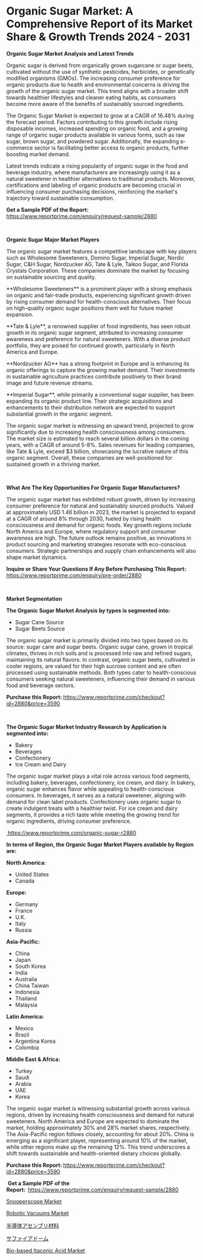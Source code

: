 <p><h1>Organic Sugar Market: A Comprehensive Report of its Market Share & Growth Trends 2024 - 2031</h1></p><p><strong>Organic Sugar Market Analysis and Latest Trends</strong></p>
<p><p>Organic sugar is derived from organically grown sugarcane or sugar beets, cultivated without the use of synthetic pesticides, herbicides, or genetically modified organisms (GMOs). The increasing consumer preference for organic products due to health and environmental concerns is driving the growth of the organic sugar market. This trend aligns with a broader shift towards healthier lifestyles and cleaner eating habits, as consumers become more aware of the benefits of sustainably sourced ingredients.</p><p>The Organic Sugar Market is expected to grow at a CAGR of 16.48% during the forecast period. Factors contributing to this growth include rising disposable incomes, increased spending on organic food, and a growing range of organic sugar products available in various forms, such as raw sugar, brown sugar, and powdered sugar. Additionally, the expanding e-commerce sector is facilitating better access to organic products, further boosting market demand.</p><p>Latest trends indicate a rising popularity of organic sugar in the food and beverage industry, where manufacturers are increasingly using it as a natural sweetener in healthier alternatives to traditional products. Moreover, certifications and labeling of organic products are becoming crucial in influencing consumer purchasing decisions, reinforcing the market's trajectory toward sustainable consumption.</p></p>
<p><strong>Get a Sample PDF of the Report:&nbsp;</strong> <a href="https://www.reportprime.com/enquiry/request-sample/2880">https://www.reportprime.com/enquiry/request-sample/2880</a></p>
<p>&nbsp;</p>
<p><strong>Organic Sugar Major Market Players</strong></p>
<p><p>The organic sugar market features a competitive landscape with key players such as Wholesome Sweeteners, Domino Sugar, Imperial Sugar, Nordic Sugar, C&H Sugar, Nordzucker AG, Tate & Lyle, Taikoo Sugar, and Florida Crystals Corporation. These companies dominate the market by focusing on sustainable sourcing and quality.</p><p>**Wholesome Sweeteners** is a prominent player with a strong emphasis on organic and fair-trade products, experiencing significant growth driven by rising consumer demand for health-conscious alternatives. Their focus on high-quality organic sugar positions them well for future market expansion.</p><p>**Tate & Lyle**, a renowned supplier of food ingredients, has seen robust growth in its organic sugar segment, attributed to increasing consumer awareness and preference for natural sweeteners. With a diverse product portfolio, they are poised for continued growth, particularly in North America and Europe.</p><p>**Nordzucker AG** has a strong footprint in Europe and is enhancing its organic offerings to capture the growing market demand. Their investments in sustainable agriculture practices contribute positively to their brand image and future revenue streams.</p><p>**Imperial Sugar**, while primarily a conventional sugar supplier, has been expanding its organic product line. Their strategic acquisitions and enhancements to their distribution network are expected to support substantial growth in the organic segment.</p><p>The organic sugar market is witnessing an upward trend, projected to grow significantly due to increasing health consciousness among consumers. The market size is estimated to reach several billion dollars in the coming years, with a CAGR of around 5-8%. Sales revenues for leading companies, like Tate & Lyle, exceed $3 billion, showcasing the lucrative nature of this organic segment. Overall, these companies are well-positioned for sustained growth in a thriving market.</p></p>
<p>&nbsp;</p>
<p><strong>What Are The Key Opportunities For Organic Sugar Manufacturers?</strong></p>
<p><p>The organic sugar market has exhibited robust growth, driven by increasing consumer preference for natural and sustainably sourced products. Valued at approximately USD 1.46 billion in 2023, the market is projected to expand at a CAGR of around 8% through 2030, fueled by rising health consciousness and demand for organic foods. Key growth regions include North America and Europe, where regulatory support and consumer awareness are high. The future outlook remains positive, as innovations in product sourcing and marketing strategies resonate with eco-conscious consumers. Strategic partnerships and supply chain enhancements will also shape market dynamics.</p></p>
<p><strong>Inquire or Share Your Questions If Any Before Purchasing This Report:</strong> <a href="https://www.reportprime.com/enquiry/pre-order/2880">https://www.reportprime.com/enquiry/pre-order/2880</a></p>
<p>&nbsp;</p>
<p><strong>Market Segmentation</strong></p>
<p><strong>The Organic Sugar Market Analysis by types is segmented into:</strong></p>
<p><ul><li>Sugar Cane Source</li><li>Sugar Beets Source</li></ul></p>
<p><p>The organic sugar market is primarily divided into two types based on its source: sugar cane and sugar beets. Organic sugar cane, grown in tropical climates, thrives in rich soils and is processed into raw and refined sugars, maintaining its natural flavors. In contrast, organic sugar beets, cultivated in cooler regions, are valued for their high sucrose content and are often processed using sustainable methods. Both types cater to health-conscious consumers seeking natural sweeteners, influencing their demand in various food and beverage sectors.</p></p>
<p><strong>Purchase this Report:&nbsp;</strong><a href="https://www.reportprime.com/checkout?id=2880&price=3590">https://www.reportprime.com/checkout?id=2880&price=3590</a></p>
<p>&nbsp;</p>
<p><strong>The Organic Sugar Market Industry Research by Application is segmented into:</strong></p>
<p><ul><li>Bakery</li><li>Beverages</li><li>Confectionery</li><li>Ice Cream and Dairy</li></ul></p>
<p><p>The organic sugar market plays a vital role across various food segments, including bakery, beverages, confectionery, ice cream, and dairy. In bakery, organic sugar enhances flavor while appealing to health-conscious consumers. In beverages, it serves as a natural sweetener, aligning with demand for clean label products. Confectionery uses organic sugar to create indulgent treats with a healthier twist. For ice cream and dairy segments, it provides a rich taste while meeting the growing trend for organic ingredients, driving consumer preference.</p></p>
<p><a href="https://www.reportprime.com/organic-sugar-r2880">&nbsp;https://www.reportprime.com/organic-sugar-r2880</a></p>
<p><strong>In terms of Region, the Organic Sugar Market Players available by Region are:</strong></p>
<p>
    <p> <strong> North America: </strong>
        <ul>
            <li>United States</li>
            <li>Canada</li>
        </ul>
        </p> 
    <p> <strong> Europe: </strong>
        <ul>
            <li>Germany</li>
            <li>France</li>
            <li>U.K.</li>
            <li>Italy</li>
            <li>Russia</li>
        </ul>
        </p> 
    <p> <strong> Asia-Pacific: </strong>
        <ul>
            <li>China</li>
            <li>Japan</li>
            <li>South Korea</li>
            <li>India</li>
            <li>Australia</li>
            <li>China Taiwan</li>
            <li>Indonesia</li>
            <li>Thailand</li>
            <li>Malaysia</li>
        </ul>
        </p> 
    <p> <strong> Latin America: </strong>
        <ul>
            <li>Mexico</li>
            <li>Brazil</li>
            <li>Argentina Korea</li>
            <li>Colombia</li>
        </ul>
        </p> 
    <p> <strong> Middle East & Africa: </strong>
        <ul>
            <li>Turkey</li>
            <li>Saudi</li>
            <li>Arabia</li>
            <li>UAE</li>
            <li>Korea</li>
        </ul>
    </p>
    </p>
<p><p>The organic sugar market is witnessing substantial growth across various regions, driven by increasing health consciousness and demand for natural sweeteners. North America and Europe are expected to dominate the market, holding approximately 30% and 28% market shares, respectively. The Asia-Pacific region follows closely, accounting for about 20%. China is emerging as a significant player, representing around 10% of the market, while other regions make up the remaining 12%. This trend underscores a shift towards sustainable and health-oriented dietary choices globally.</p></p>
<p><strong>Purchase this Report: </strong><a href="https://www.reportprime.com/checkout?id=2880&price=3590">https://www.reportprime.com/checkout?id=2880&price=3590</a></p>
<p>&nbsp;<strong>Get a Sample PDF of the Report:&nbsp;&nbsp;</strong><a href="https://www.reportprime.com/enquiry/request-sample/2880">https://www.reportprime.com/enquiry/request-sample/2880</a></p>
<p><strong></strong></p>
<p><p><a href="https://medium.com/@tigerlookbaliw/snooperscope-market-size-share-analysis-growth-trends-forecasts-2024-2031-e551b8126007">Snooperscope Market</a></p><p><a href="https://issuu.com/reportprime-2/docs/robotic-vacuums-market-size-2030.pp_e88d6e48c00d61">Robotic Vacuums Market</a></p><p><a href="https://medium.com/@ertg45hg/%E3%82%B0%E3%83%AD%E3%83%BC%E3%83%90%E3%83%AB%E5%8D%8A%E5%B0%8E%E4%BD%93%E7%B5%84%E7%AB%8B%E6%9D%90%E6%96%99%E5%B8%82%E5%A0%B4%E3%81%AE%E3%83%88%E3%83%AC%E3%83%B3%E3%83%89%E3%81%A8%E9%9D%A9%E6%96%B0-%E5%B0%86%E6%9D%A5%E5%B1%95%E6%9C%9B%E5%88%86%E6%9E%90-2024%E5%B9%B4-2031%E5%B9%B4-bf0bb8f712a8">半導体アセンブリ材料</a></p><p><a href="https://medium.com/@ertg45hg/%E3%82%B0%E3%83%AD%E3%83%BC%E3%83%90%E3%83%AB%E3%82%B5%E3%83%95%E3%82%A1%E3%82%A4%E3%82%A2%E3%83%89%E3%83%BC%E3%83%A0%E5%B8%82%E5%A0%B4%E3%81%AE%E6%A9%9F%E4%BC%9A%E3%81%A8%E5%B8%82%E5%A0%B4%E3%81%AE%E8%AA%B2%E9%A1%8C-2024%E5%B9%B4-2031%E5%B9%B4-73658977adb3">サファイアドーム</a></p><p><a href="https://issuu.com/reportprime-2/docs/bio-based-itaconic-acid-market-size_31ab1f335e6de2">Bio-based Itaconic Acid Market</a></p></p>